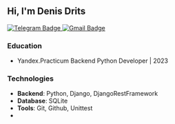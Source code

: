 ## Hi, I'm Denis Drits

<div id="badges">
  <a href="https://t.me/DenisDrits">
    <img src="https://img.shields.io/badge/Telegram-blue?style=social&logo=telegram&logoColor=blue" alt="Telegram Badge"/>
  </a>
  <a href="mailto:denisdric@gmail.com">
    <img src="https://img.shields.io/badge/Gmail-critical?style=social&logo=gmail&logoColor=critical" alt="Gmail Badge"/>
  </a>
</div>

### Education
- Yandex.Practicum Backend Python Developer | 2023

### Technologies
- **Backend**: Python, Django, DjangoRestFramework
- **Database**: SQLite
- **Tools**: Git, Github, Unittest
- 
